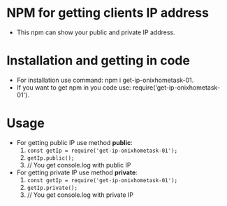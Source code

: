 # NPM for getting clients IP address
- This npm can show your public and private IP address.
# Installation and getting in code
- For installation use command: npm i get-ip-onixhometask-01.
- If you want to get npm in you code use: require('get-ip-onixhometask-01').
# Usage
- For getting public IP use method **public**:
    1. `const getIp = require('get-ip-onixhometask-01');`
    2. `getIp.public();`
    3. // You get console.log with public IP
- For getting private IP use method **private**:
    1. `const getIp = require('get-ip-onixhometask-01');`
    2. `getIp.private();`
    3. // You get console.log with private IP

